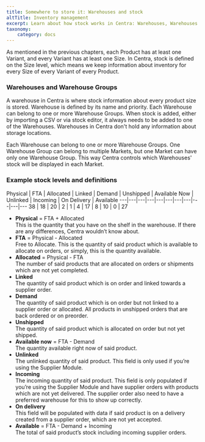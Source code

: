 ```yaml
---
title: Somewhere to store it: Warehouses and stock
altTitle: Inventory management
excerpt: Learn about how stock works in Centra: Warehouses, Warehouses Groups and stock level definitions.
taxonomy:
    category: docs
---
```


As mentioned in the previous chapters, each Product has at least one Variant, and every Variant has at least one Size. In Centra, stock is defined on the Size level, which means we keep information about inventory for every Size of every Variant of every Product.

### Warehouses and Warehouse Groups

A warehouse in Centra is where stock information about every product size is stored. Warehouse is defined by its name and priority. Each Warehouse can belong to one or more Warehouse Groups. When stock is added, either by importing a CSV or via stock editor, it always needs to be added to one of the Warehouses. Warehouses in Centra don't hold any information about storage locations.

Each Warehouse can belong to one or more Warehouse Groups. One Warehouse Group can belong to multiple Markets, but one Market can have only one Warehouse Group. This way Centra controls which Warehouses' stock will be displayed in each Market.

### Example stock levels and definitions

<div class="tableWrapper" markdown='1'>
Physical | FTA | Allocated | Linked | Demand | Unshipped | Available Now | Unlinked | Incoming | On Delivery | Available
---|---|---|---|---|---|---|---|---|---|---
38 | 18 | 20 | 2 | 1 | 4 | 17 | 8 | 10 | 0 | 27
</div>

* **Physical** = FTA + Allocated  
This is the quantity that you have on the shelf in the warehouse. If there are any differences, Centra wouldn’t know about.
* **FTA** = Physical - Allocated  
Free to Allocate. This is the quantity of said product which is available to allocate on orders, or simply, this is the quantity available.
* **Allocated** = Physical - FTA  
The number of said products that are allocated on orders or shipments which are not yet completed.
* **Linked**  
The quantity of said product which is on order and linked towards a supplier order.
* **Demand**  
The quantity of said product which is on order but not linked to a supplier order or allocated. All products in unshipped orders that are back ordered or on preorder.
* **Unshipped**  
The quantity of said product which is allocated on order but not yet shipped.
* **Available now** = FTA - Demand  
The quantity available right now of said product.
* **Unlinked**  
The unlinked quantity of said product. This field is only used if you’re using the Supplier Module.
* **Incoming**  
The incoming quantity of said product. This field is only populated if you’re using the Supplier Module and have supplier orders with products which are not yet delivered. The supplier order also need to have a preferred warehouse for this to show up correctly.
* **On delivery**  
This field will be populated with data if said product is on a delivery created from a supplier order, which are not yet accepted.
* **Available** = FTA - Demand + Incoming  
The total of said product’s stock including incoming supplier orders.
